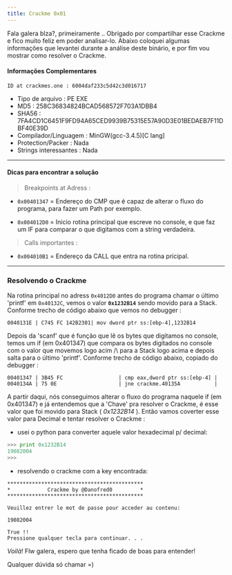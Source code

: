 ```yaml
---
title: Crackme 0x01
---
```


Fala galera blza?, primeiramente .. Obrigado por compartilhar esse Crackme e fico muito feliz em poder analisar-lo.
Abaixo coloquei algumas informações que levantei durante a análise deste binário, e por fim vou mostrar como resolver o Crackme.

#### Informações Complementares

```ID at crackmes.one : 6004daf233c5d42c3d016717```

- Tipo de arquivo : PE EXE
- MD5 : 258C36834824BCAD568572F703A1DBB4
- SHA56 : 7FA4CD1C6451F9FD94A65CED9939B75315E57A90D3E01BEDAEB7F11DBF40E39D
- Compilador/Linguagem : MinGW(gcc-3.4.5)[C lang]
- Protection/Packer : Nada
- Strings interessantes : Nada


---


#### Dicas para encontrar a solução

> Breakpoints at Adress :

- ```0x00401347``` = Endereço do CMP que é capaz de alterar o fluxo do programa, para fazer um Path por exemplo.

- ```0x004012D0``` = Inicio rotina principal que escreve no console, e que faz um IF para comparar o que digitamos com a string verdadeira.

> Calls importantes :


- ```0x004010B1``` = Endereço da CALL que entra na rotina pricipal.



---


### Resolvendo o Crackme


Na rotina principal no adress ```0x4012D0``` antes do programa chamar o último 'printf' em ```0x40132C```, vemos o valor  **```0x1232B14```** sendo movido para a Stack. 
Conforme trecho de código abaixo que vemos no debugger :

```assembly
0040131E | C745 FC 142B2301| mov dword ptr ss:[ebp-4],1232B14
```


Depois da 'scanf' que é função que lê os bytes que digitamos no console, temos um if (em 0x401347) que compara os bytes digitados no console com o valor
que movemos logo acim /\ para a Stack logo acima e depois salta para o último 'printf'. Conforme trecho de código abaixo, copiado do debugger :

```assembly
00401347 | 3B45 FC                  | cmp eax,dword ptr ss:[ebp-4] |
0040134A | 75 0E                    | jne crackme.40135A           |
```

A partir daqui, nós conseguimos alterar o fluxo do programa naquele if (em 0x401347) e já entendemos que a 'Chave' pra resolver o Crackme, é esse valor que foi movido para Stack ( *0x1232B14* ). Então vamos coverter esse valor para Decimal e tentar resolver o Crackme :

- usei o python para converter aquele valor hexadecimal p/ decimal:

```python
>>> print 0x1232B14
19082004
>>>
```

- resolvendo o crackme com a key encontrada:

```DOS
********************************************
*            Crackme by @Danofred0         *
********************************************

Veuillez entrer le mot de passe pour acceder au contenu:   

19082004

True !!
Pressione qualquer tecla para continuar. . .
```


_Voilà_! Flw galera, espero que tenha ficado de boas para entender!

Qualquer dúvida só chamar =)

